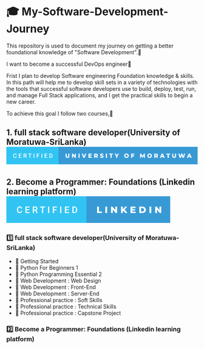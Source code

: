 #   :mortar_board: My-Software-Development-Journey 

This repository is used to document my journey on getting a better foundational knowledge of "Software Development".:memo:

I want to become a successful DevOps engineer:sparkling_heart:

Frist I  plan to develop Software engineering Foundation knowledge & skills.
In this path will help me to develop skill sets in a variety of technologies
 with the tools that successful software developers use to build, deploy, test, run, and manage Full Stack applications, and I get the practical skills to      begin a new career. 

To achieve this goal I follow two courses,:bookmark_tabs:

## 1. full stack software developer(University of Moratuwa-SriLanka) ![forthebadge](https://github.com/BJSanja/My-Software-Development-Journey/blob/main/certified-university-of-moratuwa.svg)
## 2. Become a Programmer: Foundations (Linkedin learning platform) ![forthebadge](https://github.com/BJSanja/My-Software-Development-Journey/blob/main/certified-linkedin.svg)


### :one: full stack software developer(University of Moratuwa-SriLanka)
- :bookmark: Getting Started
- :bookmark: Python For Beginners 1
- :bookmark: Python Programming Essential 2
- :bookmark: Web Development : Web Design
- :bookmark: Web Development : Front-End 
- :bookmark: Web Development : Server-End
- :bookmark: Professional practice : Soft Skills
- :bookmark: Professional practice : Technical Skills
- :bookmark: Professional practice : Capstone Project






### :two: Become a Programmer: Foundations (Linkedin learning platform)
